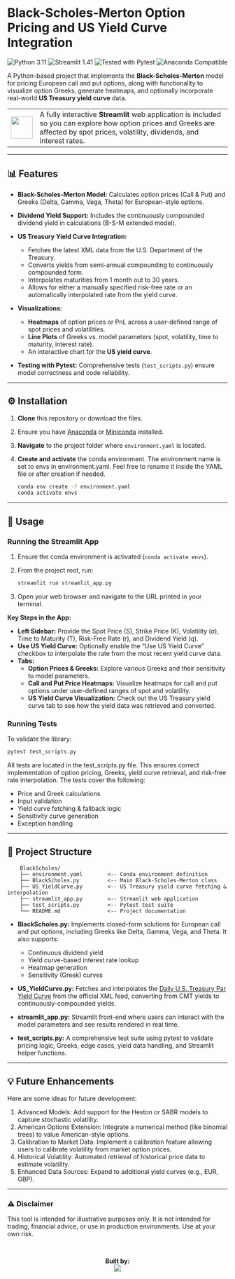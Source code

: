 # Black-Scholes-Merton Option Pricing and US Yield Curve Integration

<p align="center">
  <img src="https://img.shields.io/badge/Python-3.11.8-blue?style=for-the-badge&logo=python" alt="Python 3.11" />
  <img src="https://img.shields.io/badge/Streamlit-1.41.1-ff69b4?style=for-the-badge&logo=streamlit" alt="Streamlit 1.41" />
  <img src="https://img.shields.io/badge/Tested%20with-Pytest-9cf?style=for-the-badge&logo=pytest" alt="Tested with Pytest" />
  <img src="https://img.shields.io/badge/Anaconda-Enabled-44a833?style=for-the-badge&logo=anaconda" alt="Anaconda Compatible" />
</p>

A Python-based project that implements the **Black-Scholes-Merton** model for pricing European call and put options, along with functionality to visualize option Greeks, generate heatmaps, and optionally incorporate real-world **US Treasury yield curve** data. 

<table>
  <tr>
    <td><img src="https://cdn-icons-png.flaticon.com/512/3063/3063824.png" width="50" /></td>
    <td>A fully interactive <strong>Streamlit</strong> web application is included so you can explore how option prices and Greeks are affected by spot prices, volatility, dividends, and interest rates.</td>
  </tr>
</table>

---

## 📊 Features

- **Black-Scholes-Merton Model:** Calculates option prices (Call & Put) and Greeks (Delta, Gamma, Vega, Theta) for European-style options.

- **Dividend Yield Support:** Includes the continuously compounded dividend yield in calculations (B-S-M extended model).

- **US Treasury Yield Curve Integration:**  
  - Fetches the latest XML data from the U.S. Department of the Treasury.
  - Converts yields from semi-annual compounding to continuously compounded form.
  - Interpolates maturities from 1 month out to 30 years.
  - Allows for either a manually specified risk-free rate or an automatically interpolated rate from the yield curve.

- **Visualizations:**  
  - **Heatmaps** of option prices or PnL across a user-defined range of spot prices and volatilities.
  - **Line Plots** of Greeks vs. model parameters (spot, volatility, time to maturity, interest rate).
  - An interactive chart for the **US yield curve**.

- **Testing with Pytest:** Comprehensive tests (`test_scripts.py`) ensure model correctness and code reliability.

---

## ⚙️ Installation

1. **Clone** this repository or download the files.
2. Ensure you have [Anaconda](https://docs.anaconda.com/anaconda/install/) or [Miniconda](https://docs.conda.io/en/latest/miniconda.html) installed.
3. **Navigate** to the project folder where `environment.yaml` is located.
4. **Create and activate** the conda environment. The environment name is set to envs in environment.yaml. Feel free to rename it inside the YAML file or after creation if needed.

   ```bash
   conda env create -f environment.yaml
   conda activate envs

---

## 🚀 Usage

### Running the Streamlit App

1. Ensure the conda environment is activated (`conda activate envs`).
2. From the project root, run:

   ```bash
   streamlit run streamlit_app.py
3. Open your web browser and navigate to the URL printed in your terminal.


**Key Steps in the App:**

- **Left Sidebar:** Provide the Spot Price (S), Strike Price (K), Volatility (σ), Time to Maturity (T), Risk-Free Rate (r), and Dividend Yield (q).
- **Use US Yield Curve:** Optionally enable the “Use US Yield Curve” checkbox to interpolate the rate from the most recent yield curve data.
- **Tabs:**  
  - **Option Prices & Greeks:** Explore various Greeks and their sensitivity to model parameters.
  - **Call and Put Price Heatmaps:** Visualize heatmaps for call and put options under user-defined ranges of spot and volatility.
  -	**US Yield Curve Visualization:** Check out the US Treasury yield curve tab to see how the yield data was retrieved and converted.

### Running Tests
To validate the library:

  ```bash
  pytest test_scripts.py
```

All tests are located in the test_scripts.py file. This ensures correct implementation of option pricing, Greeks, yield curve retrieval, and risk-free rate interpolation.
The tests cover the following:
- Price and Greek calculations
- Input validation
- Yield curve fetching & fallback logic
- Sensitivity curve generation
- Exception handling

---

## 📁 Project Structure

        BlackScholes/
        ├── environment.yaml        <-- Conda environment definition
        ├── BlackScholes.py         <-- Main Black-Scholes-Merton class
        ├── US_YieldCurve.py        <-- US Treasury yield curve fetching & interpolation
        ├── streamlit_app.py        <-- Streamlit web application
        ├── test_scripts.py         <-- Pytest test suite
        └── README.md               <-- Project documentation

- **BlackScholes.py:** Implements closed-form solutions for European call and put options, including Greeks like Delta, Gamma, Vega, and Theta. It also supports:
  - Continuous dividend yield
  - Yield curve-based interest rate lookup
  - Heatmap generation
  - Sensitivity (Greek) curves

- **US_YieldCurve.py:** Fetches and interpolates the [Daily U.S. Treasury Par Yield Curve](https://home.treasury.gov/resource-center/data-chart-center/interest-rates/TextView?type=daily_treasury_yield_curve&field_tdr_date_value=2025) from the official XML feed, converting from CMT yields to continuously-compounded yields.

- **streamlit_app.py:** Streamlit front-end where users can interact with the model parameters and see results rendered in real time.

- **test_scripts.py:** A comprehensive test suite using pytest to validate pricing logic, Greeks, edge cases, yield data handling, and Streamlit helper functions.

---

## 💡 Future Enhancements

Here are some ideas for future development:

1. Advanced Models: Add support for the Heston or SABR models to capture stochastic volatility.
2. American Options Extension: Integrate a numerical method (like binomial trees) to value American-style options.
3. Calibration to Market Data: Implement a calibration feature allowing users to calibrate volatility from market option prices.
4. Historical Volatility: Automated retrieval of historical price data to estimate volatility.
5. Enhanced Data Sources: Expand to additional yield curves (e.g., EUR, GBP).

---

### ⚠️ Disclaimer
This tool is intended for illustrative purposes only. It is not intended for trading, financial advice, or use in production environments. Use at your own risk.

<br>
<p align="center">
  <b>Built by:</b><br>
  <a href="https://www.linkedin.com/in/silvioklein/" target="_blank">
    <img src="https://img.shields.io/badge/LinkedIn-Silvio%20Klein-blue?style=flat&logo=linkedin" />
  </a>
</p>
